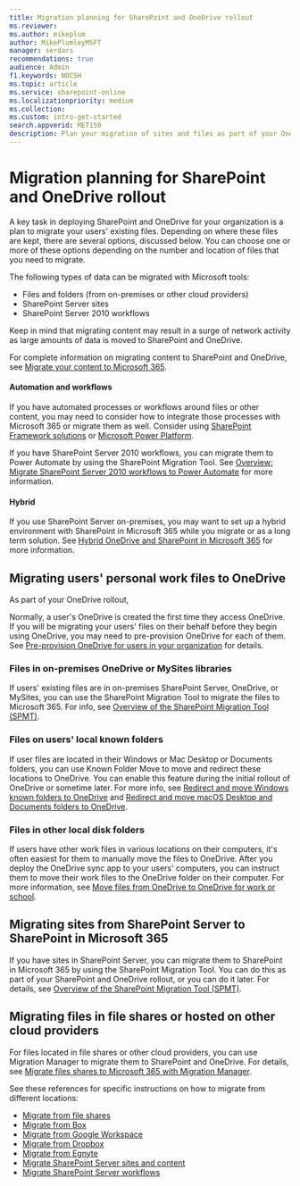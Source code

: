 ```yaml
---
title: Migration planning for SharePoint and OneDrive rollout
ms.reviewer: 
ms.author: mikeplum
author: MikePlumleyMSFT
manager: serdars
recommendations: true
audience: Admin
f1.keywords: NOCSH
ms.topic: article
ms.service: sharepoint-online
ms.localizationpriority: medium
ms.collection:  
ms.custom: intro-get-started
search.appverid: MET150
description: Plan your migration of sites and files as part of your OneDrive and SharePoint rollout.
---
```


# Migration planning for SharePoint and OneDrive rollout

A key task in deploying SharePoint and OneDrive for your organization is a plan to migrate your users' existing files. Depending on where these files are kept, there are several options, discussed below. You can choose one or more of these options depending on the number and location of files that you need to migrate.

The following types of data can be migrated with Microsoft tools:
- Files and folders (from on-premises or other cloud providers)
- SharePoint Server sites
- SharePoint Server 2010 workflows

Keep in mind that migrating content may result in a surge of network activity as large amounts of data is moved to SharePoint and OneDrive.

For complete information on migrating content to SharePoint and OneDrive, see [Migrate your content to Microsoft 365](/sharepointmigration/migrate-to-sharepoint-online).

#### Automation and workflows

If you have automated processes or workflows around files or other content, you may need to consider how to integrate those processes with Microsoft 365 or migrate them as well. Consider using [SharePoint Framework solutions](/sharepoint/dev/) or [Microsoft Power Platform](/power-platform).

If you have SharePoint Server 2010 workflows, you can migrate them to Power Automate by using the SharePoint Migration Tool. See [Overview: Migrate SharePoint Server 2010 workflows to Power Automate](/sharepointmigration/spmt-workflow-overview) for more information.

#### Hybrid

If you use SharePoint Server on-premises, you may want to set up a hybrid environment with SharePoint in Microsoft 365 while you migrate or as a long term solution. See [Hybrid OneDrive and SharePoint in Microsoft 365](hybrid.md)
for more information.

## Migrating users' personal work files to OneDrive

As part of your OneDrive rollout, 

Normally, a user's OneDrive is created the first time they access OneDrive. If you will be migrating your users' files on their behalf before they begin using OneDrive, you may need to pre-provision OneDrive for each of them. See [Pre-provision OneDrive for users in your organization](pre-provision-accounts.md) for details.

### Files in on-premises OneDrive or MySites libraries

If users' existing files are in on-premises SharePoint Server, OneDrive, or MySites, you can use the SharePoint Migration Tool to migrate the files to Microsoft 365. For info, see [Overview of the SharePoint Migration Tool (SPMT)](/sharepointmigration/introducing-the-sharepoint-migration-tool).

### Files on users' local known folders

If user files are located in their Windows or Mac  Desktop or Documents folders, you can use Known Folder Move to move and redirect these locations to OneDrive. You can enable this feature during the initial rollout of OneDrive or sometime later. For more info, see [Redirect and move Windows known folders to OneDrive](redirect-known-folders.md) and [Redirect and move macOS Desktop and Documents folders to OneDrive](redirect-known-folders-macos).

### Files in other local disk folders

If users have other work files in various locations on their computers, it's often easiest for them to manually move the files to OneDrive. After you deploy the OneDrive sync app to your users' computers, you can instruct them to move their work files to the OneDrive folder on their computer. For more information, see [Move files from OneDrive to OneDrive for work or school](https://support.microsoft.com/office/7fb28cad-7e25-451f-8b4b-2d1a71e5c0e9).

## Migrating sites from SharePoint Server to SharePoint in Microsoft 365

If you have sites in SharePoint Server, you can migrate them to SharePoint in Microsoft 365 by using the SharePoint Migration Tool. You can do this as part of your SharePoint and OneDrive rollout, or you can do it later. For details, see [Overview of the SharePoint Migration Tool (SPMT)](/sharepointmigration/introducing-the-sharepoint-migration-tool).

## Migrating files in file shares or hosted on other cloud providers

For files located in file shares or other cloud providers, you can use Migration Manager to migrate them to SharePoint and OneDrive. For details, see [Migrate files shares to Microsoft 365 with Migration Manager](/sharepointmigration/mm-get-started).

See these references for specific instructions on how to migrate from different locations:

- [Migrate from file shares](/sharepointmigration/mm-get-started)
- [Migrate from Box](/sharepointmigration/mm-box-overview)
- [Migrate from Google Workspace](/sharepointmigration/mm-google-overview)
- [Migrate from Dropbox](/sharepointmigration/mm-dropbox-overview)
- [Migrate from Egnyte](/sharepointmigration/mm-egnyte-overview)
- [Migrate SharePoint Server sites and content](/sharepointmigration/introducing-the-sharepoint-migration-tool)
- [Migrate SharePoint Server workflows](/sharepointmigration/spmt-workflow-overview)

